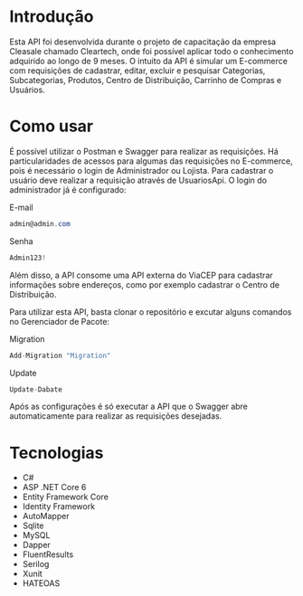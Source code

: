 
# Introdução
Esta API foi desenvolvida durante o projeto de capacitação da empresa Cleasale chamado Cleartech, onde foi possível aplicar todo o conhecimento adquirido ao longo de 9 meses. O intuito da API é simular um E-commerce com requisições de cadastrar, editar, excluir e pesquisar Categorias, Subcategorias, Produtos, Centro de Distribuição, Carrinho de Compras e Usuários. 

# Como usar
É possível utilizar o Postman e Swagger para realizar as requisições. Há particularidades de acessos para algumas das requisições no E-commerce, pois é necessário o login de Administrador ou Lojista. Para cadastrar o usuário deve realizar a requisição através de UsuariosApi. O login do administrador já é configurado:

E-mail
```csharp
admin@admin.com
```
Senha
```csharp
Admin123!
```
Além disso, a API consome uma API externa do ViaCEP para cadastrar informações sobre endereços, como por exemplo cadastrar o Centro de Distribuição.

Para utilizar esta API, basta clonar o repositório e excutar alguns comandos no Gerenciador de Pacote:

Migration
```csharp
Add-Migration "Migration"
```
Update
```csharp
Update-Dabate
```

Após as configurações é só executar a API que o Swagger abre automaticamente para realizar as requisições desejadas. 

# Tecnologias
- C#
- ASP .NET Core 6
- Entity Framework Core
- Identity Framework
- AutoMapper
- Sqlite
- MySQL
- Dapper
- FluentResults
- Serilog
- Xunit
- HATEOAS

